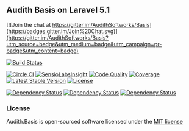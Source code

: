 ## Audith Basis on Laravel 5.1

[![Join the chat at https://gitter.im/AudithSoftworks/Basis](https://badges.gitter.im/Join%20Chat.svg)](https://gitter.im/AudithSoftworks/Basis?utm_source=badge&utm_medium=badge&utm_campaign=pr-badge&utm_content=badge)

[![Build Status](https://circleci.com/gh/AudithSoftworks/Basis.png?circle-token=a8a3c6fee8d17e9a55b9589a53f8cb27b0c180d3)](https://circleci.com/gh/AudithSoftworks/Basis)

[![Circle CI](https://circleci.com/gh/AudithSoftworks/Basis.svg?style=svg&circle-token=a8a3c6fee8d17e9a55b9589a53f8cb27b0c180d3)](https://circleci.com/gh/AudithSoftworks/Basis)
[![SensioLabsInsight](https://insight.sensiolabs.com/projects/22803477-ebe7-4906-a57c-f53bfae62ba3/mini.png)](https://insight.sensiolabs.com/projects/22803477-ebe7-4906-a57c-f53bfae62ba3)
[![Code Quality](https://scrutinizer-ci.com/g/AudithSoftworks/Basis/badges/quality-score.png?b=master)](https://scrutinizer-ci.com/g/AudithSoftworks/Basis)
[![Coverage](https://scrutinizer-ci.com/g/AudithSoftworks/Basis/badges/coverage.png?b=master)](https://scrutinizer-ci.com/g/AudithSoftworks/Basis)
[![Latest Stable Version](https://poser.pugx.org/audithsoftworks/basis/v/stable.svg)](https://packagist.org/packages/audithsoftworks/basis)
[![License](https://poser.pugx.org/audithsoftworks/basis/license.svg)](https://packagist.org/packages/audithsoftworks/basis)

[![Dependency Status](https://www.versioneye.com/user/projects/54e4da21d1ec573c99000554/badge.svg?style=flat)](https://www.versioneye.com/user/projects/54e4da21d1ec573c99000554)
[![Dependency Status](https://www.versioneye.com/user/projects/54e4da25d1ec573c99000562/badge.svg?style=flat)](https://www.versioneye.com/user/projects/54e4da25d1ec573c99000562)
[![Dependency Status](https://www.versioneye.com/user/projects/54e4da24d1ec5734f4000717/badge.svg?style=flat)](https://www.versioneye.com/user/projects/54e4da24d1ec5734f4000717)

### License

Audith.Basis is open-sourced software licensed under the [MIT license](http://opensource.org/licenses/MIT)
